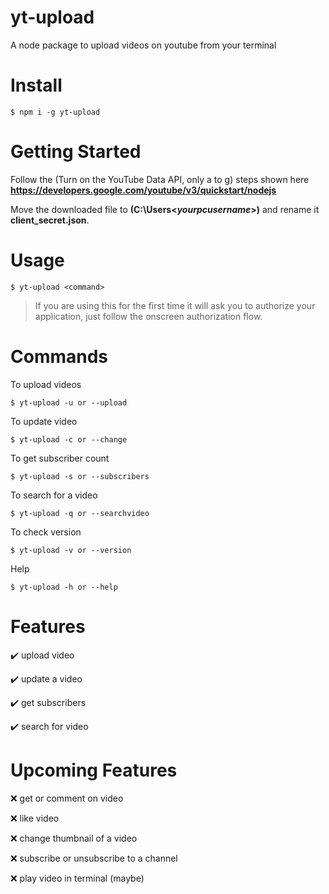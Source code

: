 # yt-upload
A node package to upload videos on youtube from your terminal

# Install
```console
$ npm i -g yt-upload
```

# Getting Started
Follow the (Turn on the YouTube Data API, only a to g) steps shown here **https://developers.google.com/youtube/v3/quickstart/nodejs**

Move the downloaded file to **(C:\Users\<*yourpcusername*>)** and rename it **client_secret.json**.

# Usage
```console
$ yt-upload <command>
```

> If you are using this for the first time it will ask you to authorize your application, just follow the onscreen authorization flow.

# Commands
To upload videos
```console
$ yt-upload -u or --upload
```

To update video
```console
$ yt-upload -c or --change
```

To get subscriber count
```console
$ yt-upload -s or --subscribers
```

To search for a video
```console
$ yt-upload -q or --searchvideo
```

To check version
```console
$ yt-upload -v or --version
```

Help
```console
$ yt-upload -h or --help
```

# Features
✔️ upload video

✔️ update a video

✔️ get subscribers

✔️ search for video

# Upcoming Features 

❌ get or comment on video

❌ like video

❌ change thumbnail of a video

❌ subscribe or unsubscribe to a channel

❌ play video in terminal (maybe)

